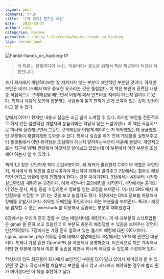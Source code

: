 ```yaml
---
layout: post
comments: true
title:  "[책 리뷰] 핸즈온 해킹"
date:   2021-10-24
author: Cory
categories: Review
permalink : /daliy-life/review/hanbit-hands_on_hacking
tags: review book
---
```


<img src="https://lh3.googleusercontent.com/pw/AM-JKLXB9kPlVoOnICyvC5kuWAzXjBvCJn3yvYhuSexPLkFEvBDv-j11XFNwb8ZncihaLqw0XJ3TBoK6t9BYlANpkjXmo3SYebgHAshViGKPyskIZO1dziyE-dPCvyT1xo8qO-LnoM-wkv7DKx9YJGl6pQQ9=w2296-h1724-no?authuser=0" alt="hanbit-hands_on_hacking-01">

> 이 리뷰는 한빛미디어 <나는 리뷰어다> 활동을 위해서 책을 제공받아 작성된 서평입니다.

초기 회사에서 개발하다보면 잘 지켜지지 않는 부분이 보안적인 부분일 것이다. 하지만 보안은 비즈니스에서 매우 중요한 요소라는 것은 틀림없다. 이 책은 보안에 관련된 내용 중 직접적으로 모의해킹을 해보면서 어떻게 회사 인프라를 지켜야 하는지 알려주고 있다. 특히나 처음에 보안에 입문하는 사람들이 읽기 편하게 쉽게 쓰여져 있는 것이 장점이라고 할 수 있다.

앞에서 이야기 했지만 내용과 실습은 조금 쉽게 느껴질 수 있다. 하지만 보안을 전문적으로 하지 않는 일반적인 개발자의 눈높이에는 적당히 맞는 느낌이였다. 이 책은 직접적으로 하나씩 실습해보면서 그동안 모의해킹을 어떻게 해야하는지 막막했었는데 궁금했었던 부분들이 해결되게끔 도와줄 수 있다. 특히나 실습을 하기 전에 개념들을 설명해주고 이 플랫폼에서 어떤 취약점을 조심해야 하는지 알려주는부분이 마음에 들었다. 개인적으로는 최근에 VPN 관련해서 이것저것 알아보고 있었는데 이 부분에서 어떤 부분을 조심해야 하는지 알 수 있었다.

책의 1,2 장은 간단하게 책의 도입부분이다. 왜 해커가 필요한지 CISO 의 역할은 무엇인지, 회사에서 왜 보안을 중요시여겨야 하는지에 대해서 알려주고 2장에서는 함부로 해킹하면 안되고 법률에 맞게 진행해야 한다는 것을 이야기한다. 3장에서는 4장부터 시작할 실습환경을 세팅하는 과정이다. 이제 4장부터 모의해킹을 시작한다. 4장에서는 공개되어 있는 문서, 파일 등을 수집하면서 정보를 얻는 과정을 보여준다. 여기서 SNS 에서 개인정보를 수집할 수 있다는 것을 보고 놀랍기도 했다. 5장에서는 DNS 정보를 이용해서 장애를 유발시키거나 취약한 도메인을 확인하거나 하는 부분들을 보여준다. 특히나 패킷을 캡쳐할 수 있는 wireshark 를 이용해서 실습하는 부분이 재미있었다.

6장에서는 우리가 흔히 접할 수 있는 메일서버를 해킹한다. 이 때 대부분의 스타트업들은 gmail 을 흔히 쓰고 있을텐데 이 부분도 충분히 해킹당할 수 있음을 보여주는 장면이 인상적이였다. 7장에서는 가장 흔히 알려져 있는 웹서버 해킹에 대한 이야기이다. nginx, apache, php 취약점 등에 대해서 설명해준다. 8장에서는 VPN 에 관련된 내용이다. 특히나 가장 흔한 OpenVPN 을 이용해서 설명해준다. 이런식으로 책은 계속해서 어떤 한 부분에 대해서 이론 및 실습을 하면서 하나씩 해나갈 수 있도록 구성되어 있다.

작성자의 경우 최근들어 회사에서 보안적인 부분을 많이 맡고 있어서 재미있게 볼 수 있었던 것 같다. 작성자처럼 처음부터 보안을 하지 않고 사내에서 해야하는 경우에 빨리 뭔가 봐야겠다면 이 책을 추천하고 싶다.
